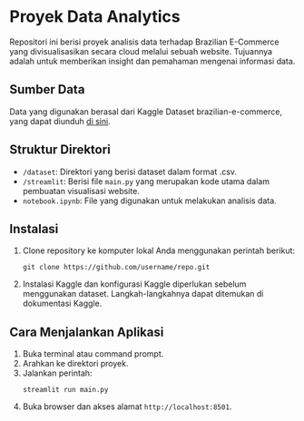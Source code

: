 # Proyek Data Analytics

Repositori ini berisi proyek analisis data terhadap Brazilian E-Commerce yang divisualisasikan secara cloud melalui sebuah website. Tujuannya adalah untuk memberikan insight dan pemahaman mengenai informasi data.

## Sumber Data
Data yang digunakan berasal dari Kaggle Dataset brazilian-e-commerce, yang dapat diunduh [di sini](https://www.kaggle.com/datasets/olistbr/brazilian-ecommerce).

## Struktur Direktori
- `/dataset`: Direktori yang berisi dataset dalam format .csv.
- `/streamlit`: Berisi file `main.py` yang merupakan kode utama dalam pembuatan visualisasi website.
- `notebook.ipynb`: File yang digunakan untuk melakukan analisis data.

## Instalasi
1. Clone repository ke komputer lokal Anda menggunakan perintah berikut:
    ```
    git clone https://github.com/username/repo.git
    ```

2. Instalasi Kaggle dan konfigurasi Kaggle diperlukan sebelum menggunakan dataset. Langkah-langkahnya dapat ditemukan di dokumentasi Kaggle.

## Cara Menjalankan Aplikasi
1. Buka terminal atau command prompt.
2. Arahkan ke direktori proyek.
3. Jalankan perintah: 
    ```
    streamlit run main.py
    ```
4. Buka browser dan akses alamat `http://localhost:8501`.
